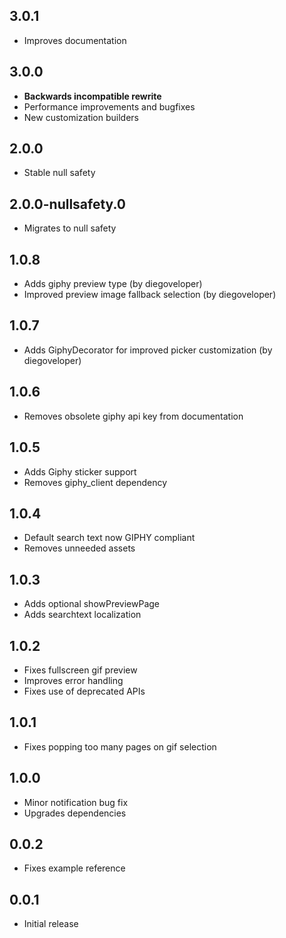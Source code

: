 ## 3.0.1
* Improves documentation

## 3.0.0
* **Backwards incompatible rewrite**
* Performance improvements and bugfixes
* New customization builders

## 2.0.0
* Stable null safety

## 2.0.0-nullsafety.0
* Migrates to null safety

## 1.0.8
* Adds giphy preview type (by diegoveloper)
* Improved preview image fallback selection (by diegoveloper)

## 1.0.7
* Adds GiphyDecorator for improved picker customization (by diegoveloper)

## 1.0.6
* Removes obsolete giphy api key from documentation

## 1.0.5
* Adds Giphy sticker support
* Removes giphy_client dependency

## 1.0.4
* Default search text now GIPHY compliant
* Removes unneeded assets

## 1.0.3
* Adds optional showPreviewPage
* Adds searchtext localization

## 1.0.2
* Fixes fullscreen gif preview
* Improves error handling
* Fixes use of deprecated APIs

## 1.0.1
* Fixes popping too many pages on gif selection

## 1.0.0
* Minor notification bug fix
* Upgrades dependencies

## 0.0.2
* Fixes example reference

## 0.0.1
* Initial release


